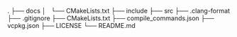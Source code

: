 .
├── docs
│   └── CMakeLists.txt
├── include
├── src
├── .clang-format
├── .gitignore
├── CMakeLists.txt
├── compile_commands.json
├── vcpkg.json
├── LICENSE
└── README.md
